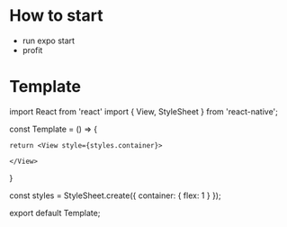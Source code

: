 # How to start
- run expo start
- profit

# Template

import React from 'react'
import { View, StyleSheet } from 'react-native';

const Template = () => {

    return <View style={styles.container}>

    </View>
}

const styles = StyleSheet.create({
    container: {
        flex: 1
    }
});

export default Template;